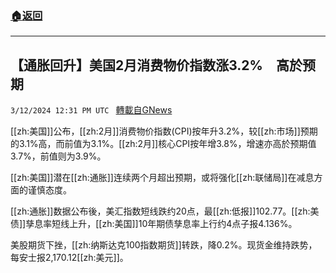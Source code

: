 ###  [:house:返回](README.md)
---


## 【通胀回升】美国2月消费物价指数涨3.2%　高於预期
`3/12/2024 12:31 PM UTC ` [轉載自GNews](https://gnews.org/articles/2387832)

[[zh:美国]]公布，[[zh:2月]]消费物价指数(CPI)按年升3.2%，较[[zh:市场]]预期的3.1%高，而前值为3.1%。[[zh:2月]]核心CPI按年增3.8%，增速亦高於预期值3.7%，前值则为3.9%。

[[zh:美国]]潜在[[zh:通胀]]连续两个月超出预期，或将强化[[zh:联储局]]在减息方面的谨慎态度。

[[zh:通胀]]数据公布後，美汇指数短线跌约20点，最[[zh:低报]]102.77。[[zh:美债]]孳息率短线上升，[[zh:美国]]10年期债孳息率上行约4点子报4.136%。

美股期货下挫，[[zh:纳斯达克100指数期货]]转跌，降0.2%。现货金维持跌势，每安士报2,170.12[[zh:美元]]。
